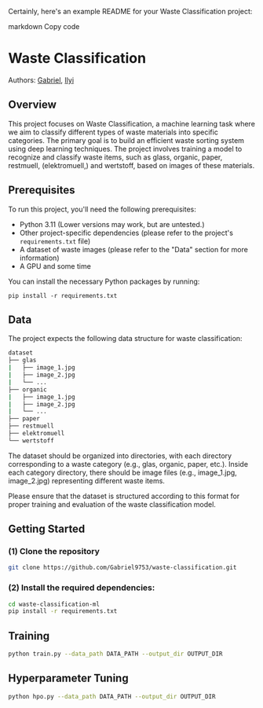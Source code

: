 Certainly, here's an example README for your Waste Classification project:

markdown
Copy code
# Waste Classification

Authors: [Gabriel](https://github.com/Gabriel9753), [Ilyi](https://github.com/ilyii)

## Overview

This project focuses on Waste Classification, a machine learning task where we aim to classify different types of waste materials into specific categories. The primary goal is to build an efficient waste sorting system using deep learning techniques. The project involves training a model to recognize and classify waste items, such as glass, organic, paper, restmuell, (elektromuell,) and wertstoff, based on images of these materials.

## Prerequisites

To run this project, you'll need the following prerequisites:

- Python 3.11 (Lower versions may work, but are untested.)
- Other project-specific dependencies (please refer to the project's `requirements.txt` file)
- A dataset of waste images (please refer to the "Data" section for more information)
- A GPU and some time

You can install the necessary Python packages by running:

`pip install -r requirements.txt`

## Data
The project expects the following data structure for waste classification:
    
```bash
dataset
├── glas
|   ├── image_1.jpg
|   ├── image_2.jpg
|   └── ...
├── organic
|   ├── image_1.jpg
|   ├── image_2.jpg
|   └── ...
├── paper
├── restmuell
├── elektromuell
└── wertstoff
```
The dataset should be organized into directories, with each directory corresponding to a waste category (e.g., glas, organic, paper, etc.). Inside each category directory, there should be image files (e.g., image_1.jpg, image_2.jpg) representing different waste items.

Please ensure that the dataset is structured according to this format for proper training and evaluation of the waste classification model.

## Getting Started
### (1) Clone the repository
```bash
git clone https://github.com/Gabriel9753/waste-classification.git
```	

### (2) Install the required dependencies:
```bash
cd waste-classification-ml
pip install -r requirements.txt
```	
## Training
```bash
python train.py --data_path DATA_PATH --output_dir OUTPUT_DIR 
```

## Hyperparameter Tuning
```bash
python hpo.py --data_path DATA_PATH --output_dir OUTPUT_DIR 
```